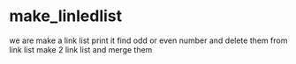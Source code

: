 # make_linledlist
we are make a link list 
print it
find odd or even number and delete them from link list
make 2 link list and merge them
